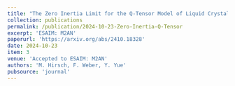 ```yaml
---
title: "The Zero Inertia Limit for the Q-Tensor Model of Liquid Crystals: Analysis and Numerics"
collection: publications
permalink: /publication/2024-10-23-Zero-Inertia-Q-Tensor
excerpt: 'ESAIM: M2AN'
paperurl: 'https://arxiv.org/abs/2410.18328'
date: 2024-10-23
item: 3
venue: 'Accepted to ESAIM: M2AN'
authors: 'M. Hirsch, F. Weber, Y. Yue'
pubsource: 'journal'
---
```

